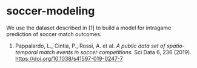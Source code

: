 # soccer-modeling
We use the dataset described in [1] to build a model for intragame prediction of soccer match outcomes.

1. Pappalardo, L., Cintia, P., Rossi, A. et al. _A public data set of spatio-temporal match events in soccer competitions._ Sci Data 6, 236 (2019). https://doi.org/10.1038/s41597-019-0247-7
